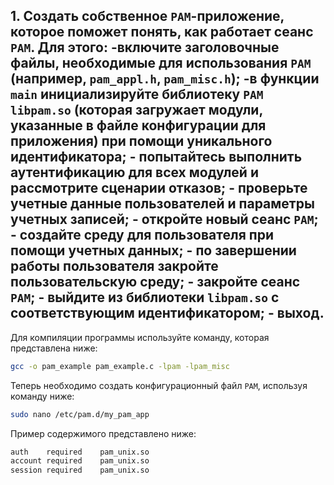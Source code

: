 ## 1. Создать собственное `PAM`-приложение, которое поможет понять, как работает сеанс `PAM`. Для этого: -включите заголовочные файлы, необходимые для использования `PAM` (например, `pam_appl.h`, `pam_misc.h`); -в функции `main` инициализируйте библиотеку `PAM libpam.so` (которая загружает модули, указанные в файле конфигурации для приложения) при помощи уникального идентификатора; - попытайтесь выполнить аутентификацию для всех модулей и рассмотрите сценарии отказов; - проверьте учетные данные пользователей и параметры учетных записей; - откройте новый сеанс `PAM`; - создайте среду для пользователя при помощи учетных данных; - по завершении работы пользователя закройте пользовательскую среду; - закройте сеанс `PAM`; - выйдите из библиотеки `libpam.so` с соответствующим идентификатором; - выход.

Для компиляции программы используйте команду, которая представлена ниже:

```bash
gcc -o pam_example pam_example.c -lpam -lpam_misc
```

Теперь необходимо создать конфигурационный файл `PAM`, используя команду ниже:

```bash
sudo nano /etc/pam.d/my_pam_app
```

Пример содержимого представлено ниже:

```bash
auth    required    pam_unix.so
account required    pam_unix.so
session required    pam_unix.so
```

